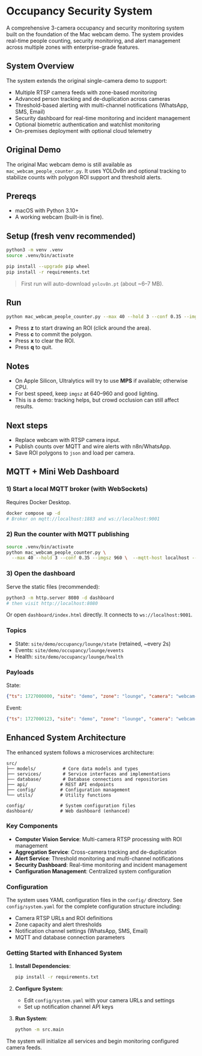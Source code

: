 # Occupancy Security System

A comprehensive 3-camera occupancy and security monitoring system built on the foundation of the Mac webcam demo. The system provides real-time people counting, security monitoring, and alert management across multiple zones with enterprise-grade features.

## System Overview

The system extends the original single-camera demo to support:
- Multiple RTSP camera feeds with zone-based monitoring
- Advanced person tracking and de-duplication across cameras
- Threshold-based alerting with multi-channel notifications (WhatsApp, SMS, Email)
- Security dashboard for real-time monitoring and incident management
- Optional biometric authentication and watchlist monitoring
- On-premises deployment with optional cloud telemetry

## Original Demo

The original Mac webcam demo is still available as `mac_webcam_people_counter.py`. It uses YOLOv8n and optional tracking to stabilize counts with polygon ROI support and threshold alerts.

## Prereqs
- macOS with Python 3.10+
- A working webcam (built-in is fine).

## Setup (fresh venv recommended)
```bash
python3 -m venv .venv
source .venv/bin/activate

pip install --upgrade pip wheel
pip install -r requirements.txt
```

> First run will auto-download `yolov8n.pt` (about ~6–7 MB).

## Run
```bash
python mac_webcam_people_counter.py --max 40 --hold 3 --conf 0.35 --imgsz 960
```

- Press **z** to start drawing an ROI (click around the area).
- Press **c** to commit the polygon.
- Press **x** to clear the ROI.
- Press **q** to quit.

## Notes
- On Apple Silicon, Ultralytics will try to use **MPS** if available; otherwise CPU.
- For best speed, keep `imgsz` at 640–960 and good lighting.
- This is a demo: tracking helps, but crowd occlusion can still affect results.

## Next steps
- Replace webcam with RTSP camera input.
- Publish counts over MQTT and wire alerts with n8n/WhatsApp.
- Save ROI polygons to `json` and load per camera.


## MQTT + Mini Web Dashboard

### 1) Start a local MQTT broker (with WebSockets)
Requires Docker Desktop.
```bash
docker compose up -d
# Broker on mqtt://localhost:1883 and ws://localhost:9001
```

### 2) Run the counter with MQTT publishing
```bash
source .venv/bin/activate
python mac_webcam_people_counter.py \
  --max 40 --hold 3 --conf 0.35 --imgsz 960 \  --mqtt-host localhost --mqtt-port 1883 --mqtt-base site/demo/occupancy/lounge
```

### 3) Open the dashboard
Serve the static files (recommended):
```bash
python3 -m http.server 8080 -d dashboard
# then visit http://localhost:8080
```
Or open `dashboard/index.html` directly. It connects to `ws://localhost:9001`.

### Topics
- State:  `site/demo/occupancy/lounge/state`  (retained, ~every 2s)
- Events: `site/demo/occupancy/lounge/events`
- Health: `site/demo/occupancy/lounge/health`

### Payloads
State:
```json
{"ts": 1727000000, "site": "demo", "zone": "lounge", "camera": "webcam-0", "count": 3, "max": 40, "status": "OK"}
```
Event:
```json
{"ts": 1727000123, "site": "demo", "zone": "lounge", "camera": "webcam-0", "event": "THRESHOLD_EXCEEDED", "count": 45, "max": 40, "hold_seconds": 3}
```

## Enhanced System Architecture

The enhanced system follows a microservices architecture:

```
src/
├── models/          # Core data models and types
├── services/        # Service interfaces and implementations
├── database/        # Database connections and repositories
├── api/            # REST API endpoints
├── config/         # Configuration management
└── utils/          # Utility functions

config/             # System configuration files
dashboard/          # Web dashboard (enhanced)
```

### Key Components

- **Computer Vision Service**: Multi-camera RTSP processing with ROI management
- **Aggregation Service**: Cross-camera tracking and de-duplication
- **Alert Service**: Threshold monitoring and multi-channel notifications
- **Security Dashboard**: Real-time monitoring and incident management
- **Configuration Management**: Centralized system configuration

### Configuration

The system uses YAML configuration files in the `config/` directory. See `config/system.yaml` for the complete configuration structure including:

- Camera RTSP URLs and ROI definitions
- Zone capacity and alert thresholds
- Notification channel settings (WhatsApp, SMS, Email)
- MQTT and database connection parameters

### Getting Started with Enhanced System

1. **Install Dependencies**:
   ```bash
   pip install -r requirements.txt
   ```

2. **Configure System**:
   - Edit `config/system.yaml` with your camera URLs and settings
   - Set up notification channel API keys

3. **Run System**:
   ```bash
   python -m src.main
   ```

The system will initialize all services and begin monitoring configured camera feeds.